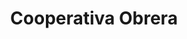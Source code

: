 ---
title: "Cooperativa Obrera"
url: /bahia-blanca/cooperativa-obrera-martiniano-rodriguez/
shop: comodidad
---
